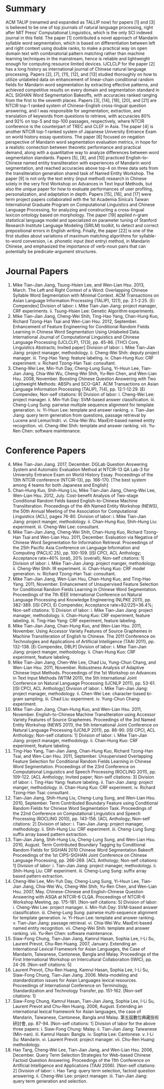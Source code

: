 # Summary
ACM TALIP (renamed and expanded as TALLIP now) for papers [1] and [3] is believed to be one of top journals of natural language processing, right after MIT Press’ Computational Linguistics, which is the only SCI indexed journal in this field. The paper [1] contributed a novel approach of Mandarin syllable word segmentation, which is based on differentiation between left and right context using double ranks, to make a practical way on open domain text with combinatorial pattern matching rather than machine learning techniques in the mainstream, hence is reliable and lightweight enough for computing resource limited devices. IJCLCLP for the paper [2] has a long history as international journal of Chinese natural language processing. Papers [2], [7], [11], [12], and [13] studied thoroughly on how to utilize unlabeled data on enhancement of linear-chain conditional random fields for Mandarin word segmentation by extracting effective patterns, and achieved competitive results on every domain and segmentation standard in ACL SIGHAN Word Segmentation Bakeoffs, with accuracies ranked ranging from the first to the seventh places. Papers [3], [14], [18], [20], and [21] are NTCIR top-1 ranked system of Chinese-English cross-lingual question answering, and I was responsible for segmentation, extraction, and translation of keywords from questions to retrieve, with accuracies 80% and 92% on top-5 and top-100 passages, respectively, where NTCIR conference is the counterpart of TREC and CLEF in Asia. The paper [4] is another NTCIR top-1 ranked system of Japanese University Entrance Exam on world history essay questions. The paper [6] focused on negation perspective of Mandarin word segmentation evaluation metrics, in hope for a realistic connection between theoretic performance and practical demand, along with a quantitative way to analyze differences between word segmentation standards. Papers [5], [8], and [10] practiced English-to-Chinese named entity transliteration with experiences of Mandarin word segmentation, and reached accuracies above top-4 on three data sets from the transliteration generation shared task of Named Entity Workshop. The paper [9] is not only the text entry (input method) research in Chinese solely in the very first Workshop on Advances in Text Input Methods, but also the unique paper for how to evaluate performances of user profiling, personalization, and adaptation in depth. Papers [15], [16], and [17] were term project papers collaborated with the 1st Academia Sinica’s Taiwan International Graduate Program on Computational Linguistics and Chinese Language Processing, for analyzing and constructing a cross-lingual lexicon ontology based on morphology. The paper [19] applied n-gram statistical language model and specialized on parameter tuning of Stanford Research Institute Language Modeling (SRILM) toolkit, to detect and correct prepositional errors in English writing. Finally, the paper [22] is one of the first studies about variations of maximum matching algorithms for syllable-to-word conversion, i.e. phonetic input (text entry) method, in Mandarin Chinese, and emphasized the importance of verb-noun pairs that can potentially be predicate-argument structures.

# Journal Papers
1.	Mike Tian-Jian Jiang, Tsung-Hsien Lee, and Wen-Lian Hsu. 2013, March. The Left and Right Context of a Word: Overlapping Chinese Syllable Word Segmentation with Minimal Context. ACM Transactions on Asian Language Information Processing (TALIP), 12(1), pp. 2:1-2:25. [Ei Compendex]
Division of labor:
i.	Mike Tian-Jian Jiang: project manager, CRF experiments.
ii.	Tsung-Hsien Lee: Genetic Algorithm experiments.
2.	Mike Tian-Jian Jiang, Cheng-Wei Shih, Ting-Hao Yang, Chan-Hung Kuo, Richard Tzong-Han Tsai and Wen-Lian Hsu. 2012, September. Enhancement of Feature Engineering for Conditional Random Fields Learning in Chinese Word Segmentation Using Unlabeled Data. International Journal of Computational Linguistics and Chinese Language Processing (IJCLCLP), 17(3), pp. 45-86. [THCI Core, Linguistics Abstracts; Invited paper]
Division of labor:
i.	Mike Tian-Jian Jiang: project manager, methodology.
ii.	Cheng-Wei Shih: deputy project manager.
iii.	Ting-Hao Yang: feature labeling.
iv.	Chan-Hung Kuo: CRF experiment.
v.	Richard Tzong-Han Tsai: consultant.
3.	Cheng-Wei Lee, Min-Yuh Day, Cheng-Lung Sung, Yi-Hsun Lee, Tian-Jian Jiang, Chia-Wei Wu, Cheng-Wei Shih, Yu-Ren Chen, and Wen-Lian Hsu. 2008, November. Boosting Chinese Question Answering with Two Lightweight Methods: ABSPs and SCO-QAT. ACM Transactions on Asian Language Information Processing (TALIP), 7(4), pp. 12:1-12:29. [Ei Compendex; Non-self citations: 9]
Division of labor:
i.	Cheng-Wei Lee: project manager.
ii.	Min-Yuh Day: SVM-based answer classification.
iii.	Cheng-Lung Sung: pairwise multiple sequence alignment for template generation.
iv.	Yi-Hsun Lee: template and answer ranking.
v.	Tian-Jian Jiang: query term generation from questions, passage retrieval by Lucene and Lemur/Indri.
vi.	Chia-Wei Wu: MaxEnt-based named entity recognition.
vii.	Cheng-Wei Shih: template and answer ranking.
viii.	Yu-Ren Chen: software maintenance.

# Conference Papers
4.	Mike Tian-Jian Jiang. 2017, December. DGLab Question Answering System and Automatic Evaluation Method at NTCIR-13 QA Lab-3 for University Entrance Exam on World History Essay. Proceedings of the 13th NTCIR conference (NTCIR-13), pp. 166-170. [The best system among 4 teams for both Japanese and English]
5.	Chan-Hung Kuo, Shih-Hung Liu, Mike Tian-Jian Jiang, Cheng-Wei Lee, Wen-Lian Hsu. 2012, July. Cost-benefit Analysis of Two-stage Conditional Random Felds based English-to-Chinese Machine Transliteration. Proceedings of the 4th Named Entity Workshop (NEWS), the 50th Annual Meeting of the Association for Computational Linguistics (ACL), pages 76-80.
Division of labor:
i.	Mike Tian-Jian Jiang: project manger, methodology.
ii.	Chan-Hung Kuo, Shih-Hung Liu: experiment.
iii.	Cheng-Wei Lee: consultant.
6.	Mike Tian-Jian Jiang, Cheng-Wei Shih, Chan-Hung Kuo, Richard Tzong-Han Tsai and Wen-Lian Hsu. 2011, December. Evaluation via Negativa of Chinese Word Segmentation for Information Retrieval. Proceedings of the 25th Pacific Asia Conference on Language Information and Computing (PACLIC 25), pp. 100-109. [ISI CPCI, ACL Anthology; Acceptance rate=40% (oral), 20% (overall); Non-self citations: 1]
Division of labor:
i.	Mike Tian-Jian Jiang: project manger, methodology.
ii.	Cheng-Wei Shih: IR experiment.
iii.	Chan-Hung Kuo: CRF model generation.
iv.	Richard Tzong-Han Tsai: consultant.
7.	Mike Tian-Jian Jiang, Wen-Lian Hsu, Chan-Hung Kuo, and Ting-Hao Yang. 2011, November. Enhancement of Unsupervised Feature Selection for Conditional Random Fields Learning in Chinese Word Segmentation. Proceedings of the 7th IEEE International Conference on Natural Language Processing and Knowledge Engineering (NLPKE 2011), pp. 382-389. [ISI CPCI, Ei Compendex; Acceptance rate=82/225=36.4%; Non-self citations: 1]
Division of labor:
i.	Mike Tian-Jian Jiang: project manager, methodology.
ii.	Chan-Hung Kuo: CRF experiment, feature labeling.
iii.	Ting-Hao Yang: CRF experiment, feature labeling.
8.	Mike Tian-Jian Jiang, Chan-Hung Kuo, and Wen-Lian Hsu. 2011, November. Using Accessor Variety Features of Source Graphemes in Machine Transliteration of English to Chinese. The 2011 Conference on Technologies and Applications of Artificial Intelligence (TAAI 2011), pp. 132-138. [Ei Compendex, DBLP]
Division of labor:
i.	Mike Tian-Jian Jiang: project manger, methodology.
ii.	Chan-Hung Kuo: CRF experiment, feature labeling.
9.	Mike Tian-Jian Jiang, Chen-Wei Lee, Chad Liu, Yung-Chun Chang, and Wen-Lian Hsu. 2011, November. Robustness Analysis of Adaptive Chinese Input Methods. Proceedings of the 1st Workshop on Advances in Text Input Methods (WTIM 2011), the 5th International Joint Conference on Natural Language Processing (IJCNLP 2011), pp. 53-61. [ISI CPCI, ACL Anthology]
Division of labor:
i.	Mike Tian-Jian Jiang: project manager, methodology.
ii.	Chen-Wei Lee: character-based bi-gram sampling.
iii.	Chad Liu: experiment.
iv.	Yung-Chun Chang: experiment.
10.	Mike Tian-Jian Jiang, Chan-Hung Kuo, and Wen-Lian Hsu. 2011, November. English-to-Chinese Machine Transliteration using Accessor Variety Features of Source Graphemes. Proceedings of the 3rd Named Entity Workshop (NEWS 2011), the 5th International Joint Conference on Natural Language Processing (IJCNLP 2011), pp. 86-90. [ISI CPCI, ACL Anthology; Non-self citations: 1]
Division of labor:
i.	Mike Tian-Jian Jiang: project manager, methodology.
ii.	Chan-Hung Kuo: CRF experiment, feature labeling.
11.	Ting-Hao Yang, Tian-Jian Jiang, Chan-Hung Kuo, Richard Tzong-Han Tsai, and Wen-Lian Hsu. 2011, September. Unsupervised Overlapping Feature Selection for Conditional Random Fields Learning in Chinese Word Segmentation. Proceedings of the 23rd Conference on Computational Linguistics and Speech Processing (ROCLING 2011), pp. 109-122. [ACL Anthology; Invited paper; Non-self citations: 3]
Division of labor:
i.	Ting-Hao Yang: feature labeling.
ii.	Tian-Jian Jiang: project manger, methodology.
iii.	Chan-Hung Kuo: CRF experiment.
iv.	Richard Tzong-Han Tsai: consultant.
12.	Tian-Jian Jiang, Shih-Hung Liu, Cheng-Lung Sung, and Wen-Lian Hsu. 2010, September. Term Contributed Boundary Feature using Conditional Random Fields for Chinese Word Segmentation Task. Proceedings of the 22nd Conference on Computational Linguistics and Speech Processing (ROCLING 2010), pp. 143-156. [ACL Anthology; Non-self citations: 2]
Division of labor:
i.	Tian-Jian Jiang: project manager, methodology.
ii.	Shih-Hung Liu: CRF experiment.
iii.	Cheng-Lung Sung: suffix array based pattern extraction.
13.	Tian-Jian Jiang, Shih-Hung Liu, Cheng-Lung Sung, and Wen-Lian Hsu. 2010, August. Term Contributed Boundary Tagging by Conditional Random Fields for SIGHAN 2010 Chinese Word Segmentation Bakeoff. Proceedings of the 1st CIPS-SIGHAN Joint Conference on Chinese Language Processing, pp. 266-269. [ACL Anthology; Non-self citations: 1]
Division of labor:
i.	Tian-Jian Jiang: project manager, methodology.
ii.	Shih-Hung Liu: CRF experiment.
iii.	Cheng-Lung Sung: suffix array based pattern extraction.
14.	Cheng-Wei Lee, Min-Yuh Day, Cheng-Lung Sung, Yi-Hsun Lee, Tian-Jian Jiang, Chia-Wei Wu, Cheng-Wei Shih, Yu-Ren Chen, and Wen-Lian Hsu. 2007, May. Chinese-Chinese and English-Chinese Question Answering with ASQA at NTCIR-6 CLQA. Proceedings of NTCIR-6 Workshop Meeting, pp. 175-181. [Non-self citations: 5]
Division of labor:
i.	Cheng-Wei Lee: project manager.
ii.	Min-Yuh Day: SVM-based answer classification.
iii.	Cheng-Lung Sung: pairwise multi-sequence alignment for template generation.
iv.	Yi-Hsun Lee: template and answer ranking.
v.	Tian-Jian Jiang: passage retrieval.
vi.	Chia-Wei Wu: MaxEnt-based named entity recognition.
vii.	Cheng-Wei Shih: template and answer ranking.
viii.	Yu-Ren Chen: software maintenance.
15.	Siaw-Fong Chung, Tian-Jian Jiang, Kamrul Hasan, Sophia Lee, I-Li Su, Laurent Prevot, Chu-Ren Huang. 2007, January. Extending an International Lexical Framework for Asian Languages, the Case of Mandarin, Taiwanese, Cantonese, Bangla and Malay. Proceedings of the First International Workshop on Intercultural Collaboration (IWIC), pp. 24-26. [Non-self citations: 5]
16.	Laurent Prevot, Chu-Ren Huang, Kamrul Hasan, Sophia Lee, I-Li Su, Siaw-Fong Chung, Tian-Jian Jiang. 2006. Meta-modeling and standardization issues for Asian Languages lexical resources. Proceedings of International Conference on Terminology, Standardization and Technology Transfer, pp. 151-162. [Non-self citations: 1]
17.	Siaw-Fong Chung, Kamrul Hasan, Tian-Jian Jiang, Sophia Lee, I-Li Su, Laurent Prevot and Chu-Ren Huang. 2006, August. Extending an international lexical framework for Asian languages, the case of Mandarin, Taiwanese, Cantonese, Bangla and Malay. 第五屆數位典藏技術研討會, pp. 87-94. [Non-self citations: 1]
Division of labor for the above three papers:
i.	Siaw-Fong Chung: Malay.
ii.	Tian-Jian Jiang: Taiwanese (Min-nan).
iii.	Kamrul Hasan: Bangla.
iv.	Sophia Lee: Cantonese.
v.	I-Li Su: Mandarin.
vi.	Laurent Prevot: project manager.
vii.	Chu-Ren Huang: methodology.
18.	Hao Tang, Cheng-Wei Lee, Tian-Jian Jiang, and Wen-Lian Hsu. 2006, December. Query Term Selection Strategies for Web-based Chinese Factoid Question Answering. Proceedings of the 11th Conference on Artificial Intelligence and Applications (TAAI 2006). [Non-self citations: 2]
Division of labor:
i.	Hao Tang: query term selection, factoid question answering.
ii.	Cheng-Wei Lee: project manager.
iii.	Tian-Jian Jiang: query term generation and selection.
